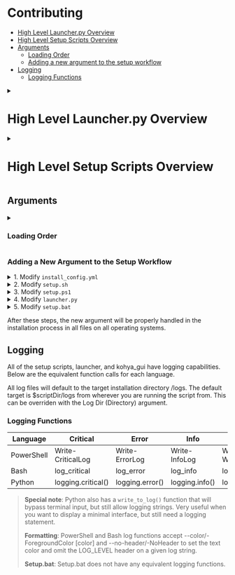 # Contributing

- [High Level Launcher.py Overview](#high-level-launcher.py-overview)
- [High Level Setup Scripts Overview](#high-level-setup-scripts-overview)
- [Arguments](#arguments)
  - [Loading Order](#loading-order)
  - [Adding a new argument to the setup workflow](#adding-a-new-command-line-argument-to-the-setup-workflow)
- [Logging](#logging)
  - [Logging Functions](#logging-functions)

<details>
<summary><h1 id="high-level-launcher.py-overview">High Level Launcher.py Overview</h1></summary>

- Ingest configuration files and command-line arguments:
  - Read input configuration files and parse command-line arguments to set up required settings and options


- Set up logging:
  - Define functions and classes for managing logs (write_to_log(), and CustomFormatter)
  - Create log directory based on the given arguments or default settings
  - Configure logging level based on the verbosity count argument
  - Set up logging handlers, including StreamHandler and FileHandler, with custom formatting


- Prepare environment files and folders:
  - Remove existing directories if necessary
  - Create required directories and copy files


* Update Kohya SS files in the target directory:
  - Define the function update_kohya_ss() that handles updating or cloning the Kohya SS repository
  - Check if Git is installed and the target directory exists
  - Perform Git operations with provided credentials (if any), including:
  - Pull updates from the remote repository if a local Git repository is detected and update flag is enabled
  - Clone the repository if no local Git repository is detected, preserving existing venv and logs folders if present
  - Handle errors such as authentication errors or uncommitted changes
  - If Git operations are not successful, proceed with the fallback method of downloading the repository as a zip file
    - Download the repository as a zip file if certain conditions are met:
    - If the update flag is enabled or the target directory is empty or contains only the venv and logs folders
    - If no specific branch is provided or the provided branch is not "master"
    - If no Git repository is provided or the provided repository is the default Kohya SS GitHub repository
  

- Install TensorFlow dependencies using Homebrew (macOS only):
  - Check if Homebrew is installed
  - Install or update necessary dependencies


- Install Python dependencies:
    - Installs TensorFlow dependencies:
      - For macOS ARM64, installs the tensorflow-macos and tensorflow-metal packages.
      - For macOS x86_64, installs the tensorflow package.
    - Installs or repairs Torch if the conditions are met.
    - Copies the requirements.txt to a temporary file for processing.
    - Merges the macOS-specific requirements from requirements_macos.txt into the temporary file if running on macOS.
    - Installs the Python packages listed in the temporary requirements file, using a progress bar.
    - Adds the appropriate scripts directory to the system PATH variable.
    - Removes the temporary requirements file once installation is complete.
    - Creates a flag file to indicate the completion of pip operations.
    - Handles exceptions that occur during pip operations and logs the error messages.
  

- Configure GPU acceleration:
  - Defines a helper function configure_accelerate_manually that calls the accelerate config command to manually configure the package.
  - Selects the source configuration file for accelerate based on the operating system and platform:
    - For macOS ARM64, uses the macos_config.yaml configuration file.
    - For all other platforms, uses the default_config.yaml configuration file.
    - If the script can't place a file, it will fall back to manual accelerate config.
  - If the configuration is not interactive, determines the target configuration file location based on the operating system and environment variables:
    - For Windows, checks the HF_HOME, LOCALAPPDATA, and USERPROFILE environment variables.
    - For other platforms, checks the HF_HOME, XDG_CACHE_HOME, and HOME environment variables.
  - If a target configuration location is found and the file doesn't already exist, creates the necessary directories and copies the source configuration file to the target location.
  - If a target configuration location is not found, informs the user and falls back to manual accelerate config.
  

- Launch kohya_gui.py:
  - Format the appropriate arguments to pass to kohya_gui.py
  - Execute the kohya_gui.py script to start the main web application

</details>

<details>
<summary><h1 id="high-level-setup-scripts-overview">High Level Setup Scripts Overview</h1></summary>

- Get OS information and format parameters
  - Check for illegal or malformed parameters
- Set up logging
- Define global paths for Python and Git executables
- Define software versions for Python
- For Windows:
    - Define software versions for Git and VC Redist
    - Set URLs for Python, Git, and VC Redist installers
    - Set download paths for Python, Git, and VC Redist installers
    - Get MD5 hash for Python installer from the website
    - Get SHA256 hash for Git installer from the website
- Begin the main function
    - Check if required arguments for minimal setup are provided
    - Install Python 3.10 if not already installed
    - Install Python 3.10 Tk if not already installed
    - Install Git if not already installed
    - Install VC Redist if not already installed (Windows only)
    - Update environment Path variable
    - Check for launcher.py in the target installation folder, if specified, or use the one in this script's directory
    - Format parameters for launcher.py's expectations
    - Call launcher.py with the appropriate parameters

</details>

## Arguments

<details>
<summary><h3 id="loading-order">Loading Order</h3></summary>

Logic Order:
1. Define the default list of arguments.
2. Load configuration data from the configuration file.
3. Update default argument values based on the configuration data.
4. Parse command line arguments and update the values accordingly.
5. Normalize paths to ensure they are absolute paths.
6. Replace any placeholder path values with the actual script directory.

Loading Order with the last item loaded taking priority:
1. Script defaults
2. Configuration file (if provided)
3. Command line arguments

Loading order of configuration files with the last file loaded taking priority:
1. install_config.yml located in the config_files/installation subdirectory within the script's directory
2. install_config.yml located in the .kohya_ss folder in the user's home directory
3. install_config.yml located directly within the script's directory
4. Configuration file specified by the -f option (overrides the previous configuration files if specified)

</details>

### Adding a New Argument to the Setup Workflow

<details>
<summary>1. Modify <code>install_config.yml</code></summary>

- Add the new argument under the appropriate section (`setup_arguments` or `gui_arguments`) with a name, description, and default value. For example:
    
   ```yaml
    newArgument:
      description: "Description of the new argument"
      default: "default_value"
   ```
</details>

<details>
<summary>2. Modify <code>setup.sh</code></summary>

- Add the argument to the display_help() function
```bash
Options:
  -b BRANCH, --branch=BRANCH    Select which branch of kohya to check out on new installs.
  ...
  -n, --new-argument            The long description goes here.
EOF
```
- Add a new case in the `getopts` loop to handle the new argument, including the short and long options.

```bash
# Be sure to add your short option letter to the beginning of the getopts section.
# If your new argument requires a value a : will go after your short options.
while getopts ":vb:d:f:g:il:nprst:ux-:" opt; do
  
# Then the new case
n | new-argument) CLI_ARGUMENTS["NewArgument"]="$OPTARG" ;;
   ```

- Add a line to set the default value if it's not in the config file.

```bash
config_NewArgument="${config_NewArgument:-default_value}"
   ```
  
- Add a line to override the config value with CLI arguments.

```bash
NEW_ARGUMENT="$config_NewArgument"
```
- Now add the argument to be passed into launcher.py.
```bash
"$PYTHON_EXEC" launcher.py \
    --branch="$BRANCH" \
    --dir="$DIR" \
    --git-repo="$GIT_REPO" \
    --new-argument="$NEW_ARGUMENT"
```
</details>

<details>
<summary>3. Modify <code>setup.ps1</code></summary>

- Add the documentation for the parameter to the script header
```
.PARAMETER NewArgument
    The long description goes here.
```
- Add a new parameter to the `param` block of the `Get-Parameters` function.
```powershell
    [string]$NewArgument = ""
   ```
- Add a new entry to the `$Defaults` hashtable for the new argument.
```powershell
    'NewArgument' = 'default_value'
   ```
</details>

<details>
<summary>4. Modify <code>launcher.py</code></summary>

- Add a new argument to the `argparse.ArgumentParser` instance.
```python
    parser.add_argument('--new-argument', default=None, help='Description of the new argument')
```

- You can access the information using the args array:
```python
# Of special note, multi-word arguments will be accessed in one of two styles:
# _args.torch_version or getattr(_args, "log-dir")

install_python_dependencies(_args.dir, _args.torch_version, _args.update, _args.repair,
                                        _args.interactive, getattr(_args, "log-dir"))
```
</details>

<details>
<summary>5. Modify <code>setup.bat</code></summary>

- Locate the section where default values for command-line options are set, and add a default value for the new option. For example, if the new option is `--new-argument`, add a line like `set NewOption=default_value`.

```batch
    set NewArgument=default_value
  ```

- Add it to the configuration file loader
```bash
if "%%a"=="NewArgument" set NewArgument=%%b
```

- Locate the section that parses command-line arguments (starting with `:arg_loop` and ending with `goto arg_loop`). Add a new conditional statement to handle the new option. 

```batch
if /i "%arg%"=="--new-argument" (
    set NewArgument=1
    rem echo NewArgument set to !NewArgument!
    shift
    goto arg_loop
)
```

- Finally, add the argument to the PowerShell and Python arguments

```batch
:preparePowerShellArgs
if %NewArgument% EQU 1 set "PSArgs=%PSArgs% -NewArgument"

:preparePythonArgs
if %NewArgument% EQU 1 set "PythonArgs=%PythonArgs% --new-argument"
   ```

</details>

After these steps, the new argument will be properly handled in the installation process in all files on all operating systems.

## Logging

All of the setup scripts, launcher, and kohya_gui have logging capabilities. Below are the equivalent function calls for each language.

All log files will default to the target installation directory /logs. The default target is $scriptDir/logs from wherever you are running the script from.
This can be overriden with the Log Dir (Directory) argument.

### Logging Functions

| Language  | Critical           | Error            | Info            | Warning           | Debug           |
| --------- | ------------------ | ---------------- | --------------- |-------------------| --------------- |
| PowerShell | Write-CriticalLog | Write-ErrorLog   | Write-InfoLog   | Write-WarningLog  | Write-DebugLog  |
| Bash      | log_critical       | log_error        | log_info        | log_warning       | log_debug       |
| Python    | logging.critical() | logging.error()  | logging.info()  | logging.warning() | logging.debug() |

> **Special note**: Python also has a `write_to_log()` function that will bypass terminal input, but still allow logging strings. Very useful when you want to display a minimal interface, but still need a logging statement.
>
> **Formatting**: PowerShell and Bash log functions accept --color/-ForegroundColor [color] and --no-header/-NoHeader to set the text color and omit the LOG_LEVEL header on a given log string. 
>
> **Setup.bat**: Setup.bat does not have any equivalent logging functions.